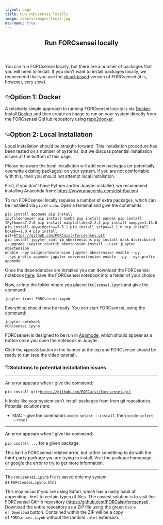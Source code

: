 ```yaml
---
layout: page
title: Run FORCsensei locally
image: assets/images/local.jpg
nav-menu: true
---
```


<!-- Main -->
<div id="main" class="alt">

<!-- One -->
<section id="one">
	<div class="inner">
		<header class="major">
			<h1>Run FORCsensei locally</h1>
		</header>

<!-- Content -->
You can run FORCsensei locally, but there are a number of packages that you will need to install. If you don't want to install packages locally, we recommend that you use the&nbsp;<a href="https://forcaist.github.io/FORCaist.github.io/amybinder.html" rel="nofollow">cloud-based</a>&nbsp;version of FORCsensei (it is, however, very slow).<h2><a id="user-content-option-1-docker" aria-hidden="true" href="https://github.com/FORCaist/FORCaist.github.io/blob/master/brunlocal.md#option-1-docker"><svg viewBox="0 0 16 16" version="1.1" width="16" height="16" aria-hidden="true"><path fill-rule="evenodd" d="M4 9h1v1H4c-1.5 0-3-1.69-3-3.5S2.55 3 4 3h4c1.45 0 3 1.69 3 3.5 0 1.41-.91 2.72-2 3.25V8.59c.58-.45 1-1.27 1-2.09C10 5.22 8.98 4 8 4H4c-.98 0-2 1.22-2 2.5S3 9 4 9zm9-3h-1v1h1c1 0 2 1.22 2 2.5S13.98 12 13 12H9c-.98 0-2-1.22-2-2.5 0-.83.42-1.64 1-2.09V6.25c-1.09.53-2 1.84-2 3.25C6 11.31 7.55 13 9 13h4c1.45 0 3-1.69 3-3.5S14.5 6 13 6z"></path></svg></a>Option 1: Docker</h2><p>A relatively simple approach to running FORCsensei locally is via&nbsp;<a href="https://www.docker.com/" rel="nofollow">Docker</a>. Install&nbsp;<a href="https://www.docker.com/" rel="nofollow">Docker</a>&nbsp;and then create an image to run on your system directly from the FORCsensei GitHub repository using&nbsp;<a href="https://github.com/jupyter/repo2docker">repo2docker</a>.</p><h2><a id="user-content-option-2-local-installation" aria-hidden="true" href="https://github.com/FORCaist/FORCaist.github.io/blob/master/brunlocal.md#option-2-local-installation"><svg viewBox="0 0 16 16" version="1.1" width="16" height="16" aria-hidden="true"><path fill-rule="evenodd" d="M4 9h1v1H4c-1.5 0-3-1.69-3-3.5S2.55 3 4 3h4c1.45 0 3 1.69 3 3.5 0 1.41-.91 2.72-2 3.25V8.59c.58-.45 1-1.27 1-2.09C10 5.22 8.98 4 8 4H4c-.98 0-2 1.22-2 2.5S3 9 4 9zm9-3h-1v1h1c1 0 2 1.22 2 2.5S13.98 12 13 12H9c-.98 0-2-1.22-2-2.5 0-.83.42-1.64 1-2.09V6.25c-1.09.53-2 1.84-2 3.25C6 11.31 7.55 13 9 13h4c1.45 0 3-1.69 3-3.5S14.5 6 13 6z"></path></svg></a>Option 2: Local Installation</h2><p>Local installation should be straight-forward. This installation procedure has been tested on a number of systems, but we discuss potential installation issues at the bottom of this page.</p><p>Please be aware the local installation will add new packages (or potentially overwrite existing packages) on your system. If you are not comfortable with this, then you should not attempt local installation.</p><p>First, if you don't have Python and/or Jupyter installed, we recommend installing Anaconda from:&nbsp;<a href="https://www.anaconda.com/distribution/" rel="nofollow">https://www.anaconda.com/distribution/</a></p><p>To run FORCsensei locally requires a number of extra packages, which can be installed via&nbsp;<code>pip</code>&nbsp;or&nbsp;<code>sudo</code>. Open a terminal and give the commands:</p><pre><code>pip install appmode
pip install ipyfilechooser
pip install numba
pip install pandas
pip install IPython==7.2.0
pip install matplotlib==2.2.2
pip install numpy==1.15.0
pip install ipywidgets==7.5.1
pip install scipy==1.1.0
pip install bokeh==1.0.4
pip install git+https://github.com/FORCaist/forcsensei.git
pip install jupyter_contrib_nbextensions
pip install dask distributed --upgrade
jupyter contrib nbextension install --user
jupyter nbextension enable --py widgetsnbextension
jupyter nbextension enable --py --sys-prefix appmode
jupyter serverextension enable --py --sys-prefix appmode
</code></pre><p>Once the dependencies are installed you can download the FORCsensei notebook&nbsp;<a href="https://github.com/FORCaist/forcsensei/blob/master/FORCsensei.ipynb">here</a>. Save the FORCsensei notebook into a folder of your choice</p><p>Now,&nbsp;<code>cd</code>&nbsp;into the folder where you placed&nbsp;<code>FORCsensei.ipynb</code>&nbsp;and give the command:</p><pre><code>jupyter trust FORCsensei.ipynb
</code></pre><p>Everything should now be ready. You can start FORCsensei, using the command:</p><pre><code>jupyter notebook FORCsensei.ipynb
</code></pre><p>FORCsensei is designed to be run in&nbsp;<a href="https://github.com/oschuett/appmode">Appmode</a>, which should appear as a button once you open the notebook in Jupyter.</p><p>Click the&nbsp;<code>Appmode</code>&nbsp;button in the banner at the top and FORCsensei should be ready to run (see the video tutorial).</p><h3><a id="user-content-solutions-to-potential-installation-issues" aria-hidden="true" href="https://github.com/FORCaist/FORCaist.github.io/blob/master/brunlocal.md#solutions-to-potential-installation-issues"><svg viewBox="0 0 16 16" version="1.1" width="16" height="16" aria-hidden="true"><path fill-rule="evenodd" d="M4 9h1v1H4c-1.5 0-3-1.69-3-3.5S2.55 3 4 3h4c1.45 0 3 1.69 3 3.5 0 1.41-.91 2.72-2 3.25V8.59c.58-.45 1-1.27 1-2.09C10 5.22 8.98 4 8 4H4c-.98 0-2 1.22-2 2.5S3 9 4 9zm9-3h-1v1h1c1 0 2 1.22 2 2.5S13.98 12 13 12H9c-.98 0-2-1.22-2-2.5 0-.83.42-1.64 1-2.09V6.25c-1.09.53-2 1.84-2 3.25C6 11.31 7.55 13 9 13h4c1.45 0 3-1.69 3-3.5S14.5 6 13 6z"></path></svg></a>Solutions to potential installation issues</h3><hr size="6"><p>An error appears when I give the command:</p><p><code>pip install git+https://github.com/FORCaist/forcsensei.git</code></p><p>It looks like your system can't install packages from from git repositories. Potential solutions are:</p><ul><li>MAC - give the commands&nbsp;<code>xcode-select --install</code>, then&nbsp;<code>xcode-select --reset</code></li></ul><hr size="6"><p>An error appears when I give the command:</p><p><code>pip install ...</code>&nbsp;for a given package</p><p>This isn't a FORCsensei related error, but rather something to do with the third-party package you are trying to install. Visit the package homepage, or google the error to try to get more information.</p><hr size="6"><p>The&nbsp;<code>FORCsensei.ipynb</code>&nbsp;file is saved onto my system as&nbsp;<code>FORCsensei.ipynb.html</code></p><p>This may occur if you are using Safari, which has a nasty habit of appending&nbsp;<code>.html</code>&nbsp;to certain types of files. The easiest solution is to visit the FORCsensei GitHib repository (<a href="https://github.com/FORCaist/forcsensei">https://github.com/FORCaist/forcsensei</a>). Download the entire repository as a ZIP file using the green&nbsp;<code>Clone or Download</code>&nbsp;button. Contained within the ZIP will be a copy of&nbsp;<code>FORCsensei.ipynb</code>&nbsp;without the random&nbsp;<code>.html</code>&nbsp;extension.</p><br>
